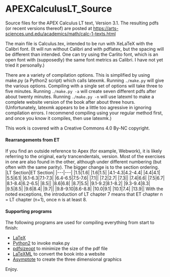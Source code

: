 APEXCalculusLT_Source
===================

Source files for the APEX Calculus LT text, Version 3.1.  The resulting pdfs (or recent versions thereof) are posted at https://arts-sciences.und.edu/academics/math/calc-1-texts.html

The main file is Calculus.tex, intended to be run with XeLaTeX with the Calibri font. 
(It will run without Calibri and with pdflatex, but the spacing will be different than intended.
One can try using the Carlito font, which is an open font with (supposedly) the same font metrics as Calibri.
I have not yet tried it personally.)

There are a variety of compilation options.
This is simplified by using make.py (a Python2 script) which calls latexmk.
Running `./make.py` will give the various options.
Compiling with a single set of options will take three to five minutes.
Running `./make.py -a` will create seven different pdfs after about twenty minutes.
Running `./make.py -n` will use latexml to make a complete website version of the book after about three hours.
(Unfortunately, latexmk appears to be a little too agressive in ignoring compilation errors.
I recommend compiling using your regular method first, and once you know it compiles, then use latexmk.)

This work is covered with a Creative Commons 4.0 By-NC copyright.

#### Rearrangements from ET
If you find an outside reference to Apex (for example, Webwork), it is likely referring to the original, early trancendentals, version.
Most of the exercises in one are also found in the other, although under different numbering (but often with the same parity).
The bigger change is to the section ordering.
|LT Section|ET Section|
|---|---|
|1.5|1.6|
|1.6|1.5|
|4.1-4.3|4.2-4.4|
|4.4|4.1|
|5.5|6.1|
|6.1-6.3|7.1-7.3|
|6.4-6.5|7.5-7.6|
|7.1||
|7.2|2.7|
|7.3||
|7.4|6.6|
|7.5|6.7|
|8.1-8.4|6.2-6.5|
|8.5||
|8.6|6.8|
|8.7|5.5|
|9.1-9.2|8.1-8.2|
|9.3-9.4|8.3|
|9.5|8.5|
|9.6|8.4|
|9.7||
|9.8-9.10|8.6-8.8|
|10.0|9.1|
|10.1|7.4|
|13.9||
With the noted exceptions, the introduction of LT chapter 7 means that ET chapter n = LT chapter (n+1), once n is at least 8.

#### Supporting programs
The following programs are used for compiling everything from start to finish:
* [LaTeX](https://www.tug.org/texlive/)
* [Python2](https://www.python.org/) to invoke make.py
* [pdfsizeopt](https://github.com/pts/pdfsizeopt/) to minimize the size of the pdf file
* [LaTeXML](http://dlmf.nist.gov/LaTeXML/) to convert the book into a website
* [Asymptote](http://asymptote.sourceforge.net/) to create the three dimensional graphics

Enjoy.
